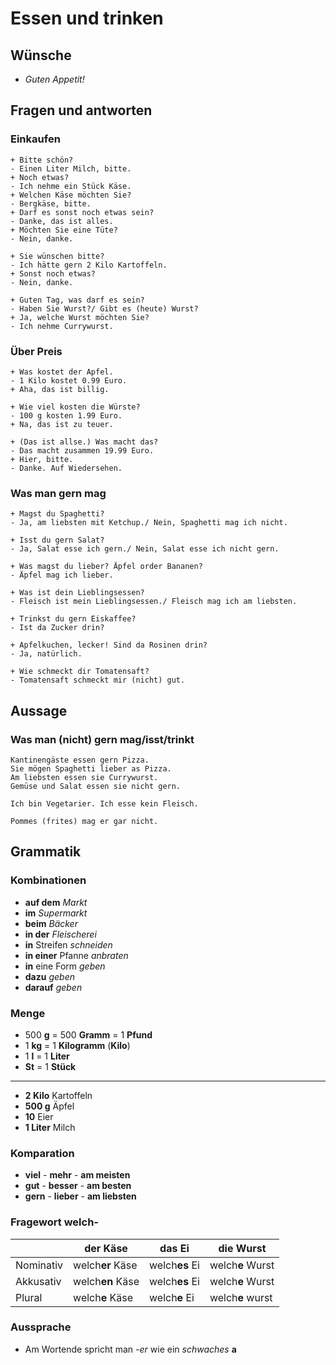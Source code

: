 # Essen und trinken
## Wünsche
* *Guten Appetit!*

## Fragen und antworten
### Einkaufen
```
+ Bitte schön?
- Einen Liter Milch, bitte.
+ Noch etwas?
- Ich nehme ein Stück Käse.
+ Welchen Käse möchten Sie?
- Bergkäse, bitte.
+ Darf es sonst noch etwas sein?
- Danke, das ist alles.
+ Möchten Sie eine Tüte?
- Nein, danke.
```
```
+ Sie wünschen bitte?
- Ich hätte gern 2 Kilo Kartoffeln.
+ Sonst noch etwas?
- Nein, danke.
```
```
+ Guten Tag, was darf es sein?
- Haben Sie Wurst?/ Gibt es (heute) Wurst?
+ Ja, welche Wurst möchten Sie?
- Ich nehme Currywurst.
```
### Über Preis
```
+ Was kostet der Apfel.
- 1 Kilo kostet 0.99 Euro.
+ Aha, das ist billig.
```
```
+ Wie viel kosten die Würste?
- 100 g kosten 1.99 Euro.
+ Na, das ist zu teuer.
```
```
+ (Das ist allse.) Was macht das?
- Das macht zusammen 19.99 Euro.
+ Hier, bitte.
- Danke. Auf Wiedersehen.
```
### Was man gern mag
```
+ Magst du Spaghetti?
- Ja, am liebsten mit Ketchup./ Nein, Spaghetti mag ich nicht.
```
```
+ Isst du gern Salat?
- Ja, Salat esse ich gern./ Nein, Salat esse ich nicht gern.
```
```
+ Was magst du lieber? Äpfel order Bananen?
- Äpfel mag ich lieber.
```
```
+ Was ist dein Lieblingsessen?
- Fleisch ist mein Lieblingsessen./ Fleisch mag ich am liebsten.
```
```
+ Trinkst du gern Eiskaffee?
- Ist da Zucker drin?
```
```
+ Apfelkuchen, lecker! Sind da Rosinen drin?
- Ja, natürlich.
```
```
+ Wie schmeckt dir Tomatensaft?
- Tomatensaft schmeckt mir (nicht) gut.
```

## Aussage
### Was man (nicht) gern mag/isst/trinkt
```
Kantinengäste essen gern Pizza.
Sie mögen Spaghetti lieber as Pizza.
Am liebsten essen sie Currywurst.
Gemüse und Salat essen sie nicht gern.
```
```
Ich bin Vegetarier. Ich esse kein Fleisch.
```
```
Pommes (frites) mag er gar nicht.
```

## Grammatik
### Kombinationen
* **auf dem** *Markt*
* **im** *Supermarkt*
* **beim** *Bäcker*
* **in der** *Fleischerei*
* **in** Streifen *schneiden*
* **in einer** Pfanne *anbraten*
* **in** eine Form *geben*
* **dazu** *geben*
* **darauf** *geben*



### Menge
* 500 **g** = 500 **Gramm** = 1 **Pfund**
* 1 **kg** = 1 **Kilogramm** (**Kilo**)
* 1 **l** = 1 **Liter**
* **St** = 1 **Stück**
***
* **2 Kilo** Kartoffeln
* **500 g** Äpfel
* **10** Eier
* **1 Liter** Milch

### Komparation
* **viel** - **mehr** - **am meisten**
* **gut** - **besser** - **am besten**
* **gern** - **lieber** - **am liebsten**

### Fragewort welch-
&nbsp; | der Käse | das Ei | die Wurst
 | ---- | ---- | ---- | ---- |
Nominativ | welch**er** Käse | welch**es** Ei | welch**e** Wurst
Akkusativ | welch**en** Käse | welch**es** Ei | welch**e** Wurst
Plural | welch**e** Käse | welch**e** Ei | welch**e** wurst

### Aussprache
* Am Wortende spricht man *-er* wie ein *schwaches* **a**